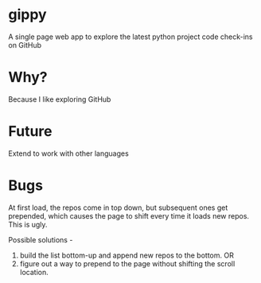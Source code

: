 gippy
=====

A single page web app to explore the latest python project code check-ins on GitHub

Why?
====

Because I like exploring GitHub

Future
======

Extend to work with other languages

Bugs
====

At first load, the repos come in top down, but subsequent ones get prepended, which causes the page to shift every time it loads new repos. This is ugly. 

Possible solutions - 

1. build the list bottom-up and append new repos to the bottom. OR 
2. figure out a way to prepend to the page without shifting the scroll location. 
